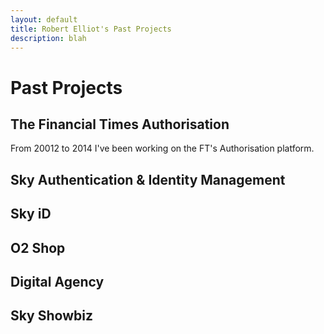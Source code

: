 ```yaml
---
layout: default
title: Robert Elliot's Past Projects
description: blah
---
```


# Past Projects

## The Financial Times Authorisation

From 20012 to 2014 I've been working on the FT's Authorisation platform.

## Sky Authentication & Identity Management



## Sky iD
## O2 Shop
## Digital Agency
## Sky Showbiz
